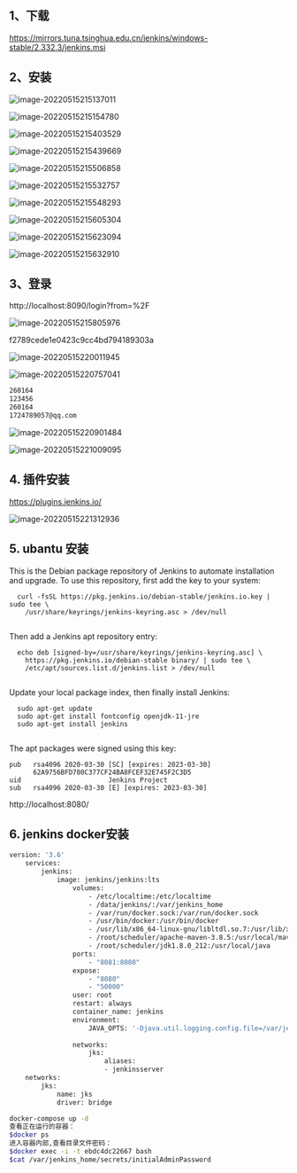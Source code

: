 ## 1、下载

https://mirrors.tuna.tsinghua.edu.cn/jenkins/windows-stable/2.332.3/jenkins.msi

## 2、安装

![image-20220515215137011](Jenkins安装.assets/image-20220515215137011.png)

![image-20220515215154780](Jenkins安装.assets/image-20220515215154780.png)

![image-20220515215403529](Jenkins安装.assets/image-20220515215403529.png)

![image-20220515215439669](Jenkins安装.assets/image-20220515215439669.png)

![image-20220515215506858](Jenkins安装.assets/image-20220515215506858.png)

![image-20220515215532757](Jenkins安装.assets/image-20220515215532757.png)

![image-20220515215548293](Jenkins安装.assets/image-20220515215548293.png)

![image-20220515215605304](Jenkins安装.assets/image-20220515215605304.png)

![image-20220515215623094](Jenkins安装.assets/image-20220515215623094.png)

![image-20220515215632910](Jenkins安装.assets/image-20220515215632910.png)

## 3、登录

http://localhost:8090/login?from=%2F

![image-20220515215805976](Jenkins安装.assets/image-20220515215805976.png)

f2789cede1e0423c9cc4bd794189303a

![image-20220515220011945](Jenkins安装.assets/image-20220515220011945.png)

![image-20220515220757041](Jenkins安装.assets/image-20220515220757041.png)

```sh
260164
123456
260164
1724789057@qq.com
```



![image-20220515220901484](Jenkins安装.assets/image-20220515220901484.png)

![image-20220515221009095](Jenkins安装.assets/image-20220515221009095.png)



## 4. 插件安装

https://plugins.jenkins.io/

![image-20220515221312936](Jenkins安装.assets/image-20220515221312936.png)



## 5. ubantu 安装

This is the Debian package repository of Jenkins to automate installation and upgrade. To use this repository, first add the key to your system:

```
  curl -fsSL https://pkg.jenkins.io/debian-stable/jenkins.io.key | sudo tee \
    /usr/share/keyrings/jenkins-keyring.asc > /dev/null
  
```

Then add a Jenkins apt repository entry:

```
  echo deb [signed-by=/usr/share/keyrings/jenkins-keyring.asc] \
    https://pkg.jenkins.io/debian-stable binary/ | sudo tee \
    /etc/apt/sources.list.d/jenkins.list > /dev/null
  
```



Update your local package index, then finally install Jenkins:

```
  sudo apt-get update
  sudo apt-get install fontconfig openjdk-11-jre
  sudo apt-get install jenkins
  
```



The apt packages were signed using this key:

```
pub   rsa4096 2020-03-30 [SC] [expires: 2023-03-30]
      62A9756BFD780C377CF24BA8FCEF32E745F2C3D5
uid                      Jenkins Project 
sub   rsa4096 2020-03-30 [E] [expires: 2023-03-30]
```

http://localhost:8080/



## 6. jenkins docker安装

```sh
version: '3.6'
	services:
    	jenkins:		
    		image: jenkins/jenkins:lts
            	volumes:
            		- /etc/localtime:/etc/localtime
                	- /data/jenkins/:/var/jenkins_home
                    - /var/run/docker.sock:/var/run/docker.sock
                    - /usr/bin/docker:/usr/bin/docker
                    - /usr/lib/x86_64-linux-gnu/libltdl.so.7:/usr/lib/x86_64-linux-gnu/libltdl.so.7
                    - /root/scheduler/apache-maven-3.8.5:/usr/local/maven
                    - /root/scheduler/jdk1.8.0_212:/usr/local/java
				ports:
                	- "8081:8080"
                expose:
                	- "8080"
                    - "50000"
                user: root
                restart: always
                container_name: jenkins
                environment:
                	JAVA_OPTS: '-Djava.util.logging.config.file=/var/jenkins_home/log.properties'
                
                networks:
                	jks:
                    	aliases:
                        - jenkinsserver
	networks:
    	jks:
        	name: jks
            driver: bridge
```

```sh
docker-compose up -d
查看正在运行的容器：
$docker ps
进入容器内部,查看目录文件密码：
$docker exec -i -t ebdc4dc22667 bash
$cat /var/jenkins_home/secrets/initialAdminPassword
```

